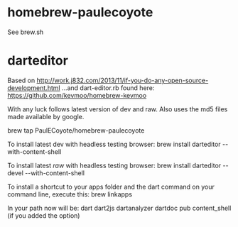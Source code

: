 homebrew-paulecoyote
====================

See brew.sh

darteditor
==========

Based on http://work.j832.com/2013/11/if-you-do-any-open-source-development.html
...and dart-editor.rb found here:
https://github.com/kevmoo/homebrew-kevmoo

With any luck follows latest version of dev and raw.
Also uses the md5 files made available by google.

brew tap PaulECoyote/homebrew-paulecoyote

To install latest dev with headless testing browser:
brew install darteditor --with-content-shell

To install latest *raw* with headless testing browser:
brew install darteditor --devel --with-content-shell

To install a shortcut to your apps folder and the dart command on your command line, execute this:
brew linkapps

In your path now will be:
dart
dart2js
dartanalyzer
dartdoc
pub
content_shell (if you added the option)
